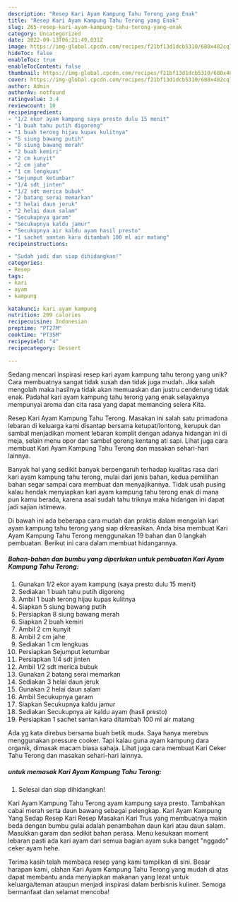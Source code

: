 ```yaml
---
description: "Resep Kari Ayam Kampung Tahu Terong yang Enak"
title: "Resep Kari Ayam Kampung Tahu Terong yang Enak"
slug: 265-resep-kari-ayam-kampung-tahu-terong-yang-enak
category: Uncategorized
date: 2022-09-13T06:21:49.031Z
image: https://img-global.cpcdn.com/recipes/f21bf13d1dcb5310/680x482cq70/kari-ayam-kampung-tahu-terong-foto-resep-utama.jpg
hideToc: false
enableToc: true
enableTocContent: false
thumbnail: https://img-global.cpcdn.com/recipes/f21bf13d1dcb5310/680x482cq70/kari-ayam-kampung-tahu-terong-foto-resep-utama.jpg
cover: https://img-global.cpcdn.com/recipes/f21bf13d1dcb5310/680x482cq70/kari-ayam-kampung-tahu-terong-foto-resep-utama.jpg
author: Admin
authorAv: notfound
ratingvalue: 3.4
reviewcount: 10
recipeingredient:
- "1/2 ekor ayam kampung saya presto dulu 15 menit"
- "1 buah tahu putih digoreng"
- "1 buah terong hijau kupas kulitnya"
- "5 siung bawang putih"
- "8 siung bawang merah"
- "2 buah kemiri"
- "2 cm kunyit"
- "2 cm jahe"
- "1 cm lengkuas"
- "Sejumput ketumbar"
- "1/4 sdt jinten"
- "1/2 sdt merica bubuk"
- "2 batang serai memarkan"
- "3 helai daun jeruk"
- "2 helai daun salam"
- "Secukupnya garam"
- "Secukupnya kaldu jamur"
- "Secukupnya air kaldu ayam hasil presto"
- "1 sachet santan kara ditambah 100 ml air matang"
recipeinstructions:

- "Sudah jadi dan siap dihidangkan!"
categories:
- Resep
tags:
- kari
- ayam
- kampung

katakunci: kari ayam kampung 
nutrition: 209 calories
recipecuisine: Indonesian
preptime: "PT27M"
cooktime: "PT35M"
recipeyield: "4"
recipecategory: Dessert

---
```





Sedang mencari inspirasi resep kari ayam kampung tahu terong yang unik? Cara membuatnya sangat tidak susah dan tidak juga mudah. Jika salah mengolah maka hasilnya tidak akan memuaskan dan justru cenderung tidak enak. Padahal kari ayam kampung tahu terong yang enak selayaknya mempunyai aroma dan cita rasa yang dapat memancing selera Kita.





Resep Kari Ayam Kampung Tahu Terong. Masakan ini salah satu primadona lebaran di keluarga kami disantap bersama ketupat/lontong, kerupuk dan sambal menjadikan moment lebaran komplit dengan adanya hidangan ini di meja, selain menu opor dan sambel goreng kentang ati sapi. Lihat juga cara membuat Kari Ayam Kampung Tahu Terong dan masakan sehari-hari lainnya.

Banyak hal yang sedikit banyak berpengaruh terhadap kualitas rasa dari kari ayam kampung tahu terong, mulai dari jenis bahan, kedua pemilihan bahan segar sampai cara membuat dan menyajikannya. Tidak usah pusing kalau hendak menyiapkan kari ayam kampung tahu terong enak di mana pun kamu berada, karena asal sudah tahu triknya maka hidangan ini dapat jadi sajian istimewa.






Di bawah ini ada beberapa cara mudah dan praktis dalam mengolah kari ayam kampung tahu terong yang siap dikreasikan. Anda bisa membuat Kari Ayam Kampung Tahu Terong menggunakan 19 bahan dan 0 langkah pembuatan. Berikut ini cara dalam membuat hidangannya.

<!--inarticleads1-->

##### Bahan-bahan dan bumbu yang diperlukan untuk pembuatan Kari Ayam Kampung Tahu Terong:

1. Gunakan 1/2 ekor ayam kampung (saya presto dulu 15 menit)
1. Sediakan 1 buah tahu putih digoreng
1. Ambil 1 buah terong hijau kupas kulitnya
1. Siapkan 5 siung bawang putih
1. Persiapkan 8 siung bawang merah
1. Siapkan 2 buah kemiri
1. Ambil 2 cm kunyit
1. Ambil 2 cm jahe
1. Sediakan 1 cm lengkuas
1. Persiapkan Sejumput ketumbar
1. Persiapkan 1/4 sdt jinten
1. Ambil 1/2 sdt merica bubuk
1. Gunakan 2 batang serai memarkan
1. Sediakan 3 helai daun jeruk
1. Gunakan 2 helai daun salam
1. Ambil Secukupnya garam
1. Siapkan Secukupnya kaldu jamur
1. Sediakan Secukupnya air kaldu ayam (hasil presto)
1. Persiapkan 1 sachet santan kara ditambah 100 ml air matang


Ada yg kata direbus bersama buah betik muda. Saya hanya merebus menggunakan pressure cooker. Tapi kalau guna ayam kampung dara organik, dimasak macam biasa sahaja. Lihat juga cara membuat Kari Ceker Tahu Terong dan masakan sehari-hari lainnya. 

<!--inarticleads2-->

#####  untuk memasak Kari Ayam Kampung Tahu Terong:


1. Selesai dan siap dihidangkan!

Kari Ayam Kampung Tahu Terong ayam kampung saya presto. Tambahkan cabai merah serta daun bawang sebagai pelengkap. Kari Ayam Kampung Yang Sedap Resep Kari Resep Masakan Kari Trus yang membuatnya makin beda dengan bumbu gulai adalah penambahan daun kari atau daun salam. Masukkan garam dan sedikit bahan perasa. Menu kesukaan moment lebaran pasti ada kari ayam dari semua bagian ayam suka banget &#34;nggado&#34; ceker ayam hehe. 

Terima kasih telah membaca resep yang kami tampilkan di sini. Besar harapan kami, olahan Kari Ayam Kampung Tahu Terong yang mudah di atas dapat membantu anda menyiapkan makanan yang lezat untuk keluarga/teman ataupun menjadi inspirasi dalam berbisnis kuliner. Semoga bermanfaat dan selamat mencoba!
